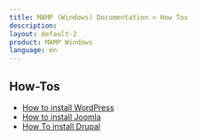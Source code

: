 ```yaml
---
title: MAMP (Windows) Documentation > How Tos
description: 
layout: default-2
product: MAMP Windows
language: en
---
```


## How-Tos

- [How to install WordPress](WordPress/)  
- [How to install Joomla](Joomla/)  
- [How To install Drupal](Drupal/)

